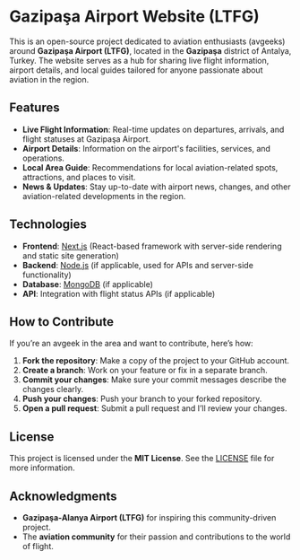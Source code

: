 # Gazipaşa Airport Website (LTFG)

This is an open-source project dedicated to aviation enthusiasts (avgeeks) around **Gazipaşa Airport (LTFG)**, located in the **Gazipaşa** district of Antalya, Turkey. The website serves as a hub for sharing live flight information, airport details, and local guides tailored for anyone passionate about aviation in the region.

## Features

- **Live Flight Information**: Real-time updates on departures, arrivals, and flight statuses at Gazipaşa Airport.
- **Airport Details**: Information on the airport's facilities, services, and operations.
- **Local Area Guide**: Recommendations for local aviation-related spots, attractions, and places to visit.
- **News & Updates**: Stay up-to-date with airport news, changes, and other aviation-related developments in the region.

## Technologies

- **Frontend**: [Next.js](https://nextjs.org/) (React-based framework with server-side rendering and static site generation)
- **Backend**: [Node.js](https://nodejs.org/) (if applicable, used for APIs and server-side functionality)
- **Database**: [MongoDB](https://www.mongodb.com/) (if applicable)
- **API**: Integration with flight status APIs (if applicable)

## How to Contribute

If you’re an avgeek in the area and want to contribute, here’s how:

1. **Fork the repository**: Make a copy of the project to your GitHub account.
2. **Create a branch**: Work on your feature or fix in a separate branch.
3. **Commit your changes**: Make sure your commit messages describe the changes clearly.
4. **Push your changes**: Push your branch to your forked repository.
5. **Open a pull request**: Submit a pull request and I’ll review your changes.

## License

This project is licensed under the **MIT License**. See the [LICENSE](LICENSE) file for more information.

## Acknowledgments

- **Gazipaşa-Alanya Airport (LTFG)** for inspiring this community-driven project.
- The **aviation community** for their passion and contributions to the world of flight.
